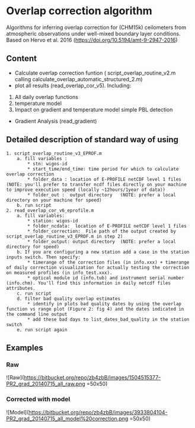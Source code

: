 # Overlap correction algorithm #

Algorithms for inferring overlap correction for (CHM15k) ceilometers from atmospheric observations under well-mixed boundary layer conditions. Based on Hervo et al. 2016 (https://doi.org/10.5194/amt-9-2947-2016)


## Content ##
* Calculate overlap correction funtion ( script_overlap_routine_v2.m calling  calculate_overlap_automatic_structured_2.m)
* plot all results (read_overlap_cor_v5). Including:

1. All daily overlap functions
1. temperature model
1. Impact on gradient and temperature model simple PBL detection

* Gradient Analysis (read_gradient)


## Detailed description of standard way of using ##
	1. script_overlap_routine_v3_EPROF.m
		a. fill variables : 
			* stn: wigos-id
			* start_time/end_time: time period for which to calculate overlap correction
			* folder_data : location of E-PROFILE netCDF level 1 files   (NOTE: you'll prefer to transfer ncdf files directly on your machine to improve execution speed (locally ~12hours/1year of data))
			* folder_out :  output directory   (NOTE: prefer a local directory on your machine for speed)
		b. run script                              
	2. read_overlap_cor_v6_eprofile.m
		a. fill variables:
			* station: wigos-id
			* folder_ncdata:  location of E-PROFILE netCDF level 1 files
			* folder_correction:  File path of the output created by script_overlap_routine_v3_EPROF.m in step 2)
			* folder_output: output directory  (NOTE: prefer a local directory for speed)
		b. If you are configuring a new station add a case in the station inputs switch. Then specify:
			* timerange of the correction files (in info.xxx) + timerange of daily correction visualization for actually testing the correction on measured profiles (in info_test.xxx).
			* optical module id (info.tub) and instrument serial number (info.chm). You'll find this information in daily netcdf files attributes.
		c. run script             
		d. filter bad quality overlap estimates
			* identify in plots bad quality dates by using the overlap function vs range plot (Figure 2: fig 4) and the dates indicated in the command line output
			* add these bad days to list_dates_bad_quality in the station switch
		e. run script again


## Examples ##
### Raw ###
![Raw](https://bitbucket.org/repo/zb4zbB/images/1504515377-PR2_grad_20140715_all_raw.png =50x50)
### Corrected with model ###
![Model](https://bitbucket.org/repo/zb4zbB/images/3933804104-PR2_grad_20140715_all_model%20correction.png =50x50)